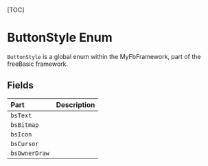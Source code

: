 [TOC]
# ButtonStyle Enum
`ButtonStyle` is a global enum within the MyFbFramework, part of the freeBasic framework.

## Fields
|Part|Description|
| :------------ | :------------ |
|`bsText`|||
|`bsBitmap`|||
|`bsIcon`|||
|`bsCursor`|||
|`bsOwnerDraw`|||
